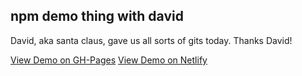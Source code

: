 ## npm demo thing with david
David, aka santa claus, gave us all sorts of gits today. Thanks David!

[View Demo on GH-Pages](https://kccnma.github.io/npm-demo-with-david)
[View Demo on Netlify](https://npm-demo-with-david.netlify.com/)